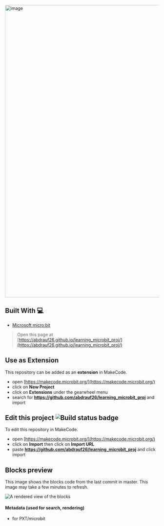 <img width="955" alt="image" src="https://user-images.githubusercontent.com/96287600/214586293-7de66e46-5699-49f5-aa35-5180b8766003.png">

## Built With 💻

- [Microsoft micro:bit](https://makecode.microbit.org/)

> Open this page at [https://abdrauf26.github.io/learning_microbit_proj/](https://abdrauf26.github.io/learning_microbit_proj/)
## Use as Extension

This repository can be added as an **extension** in MakeCode.

* open [https://makecode.microbit.org/](https://makecode.microbit.org/)
* click on **New Project**
* click on **Extensions** under the gearwheel menu
* search for **https://github.com/abdrauf26/learning_microbit_proj** and import

## Edit this project ![Build status badge](https://github.com/abdrauf26/learning_microbit_proj/workflows/MakeCode/badge.svg)

To edit this repository in MakeCode.

* open [https://makecode.microbit.org/](https://makecode.microbit.org/)
* click on **Import** then click on **Import URL**
* paste **https://github.com/abdrauf26/learning_microbit_proj** and click import

## Blocks preview

This image shows the blocks code from the last commit in master.
This image may take a few minutes to refresh.

![A rendered view of the blocks](https://github.com/abdrauf26/learning_microbit_proj/raw/master/.github/makecode/blocks.png)

#### Metadata (used for search, rendering)

* for PXT/microbit
<script src="https://makecode.com/gh-pages-embed.js"></script><script>makeCodeRender("{{ site.makecode.home_url }}", "{{ site.github.owner_name }}/{{ site.github.repository_name }}");</script>
